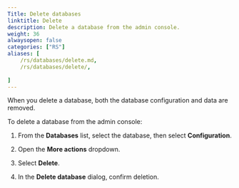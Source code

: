 ```yaml
---
Title: Delete databases 
linktitle: Delete
description: Delete a database from the admin console.
weight: 36
alwaysopen: false
categories: ["RS"]
aliases: [
    /rs/databases/delete.md,
    /rs/databases/delete/,
    
]
---
```


When you delete a database, both the database configuration and data are removed.

To delete a database from the admin console:

1. From the **Databases** list, select the database, then select **Configuration**.

    <!--TODO: add screenshot-->

1. Open the **More actions** dropdown.

    <!--TODO: add icon-->

1. Select **Delete**.

1. In the **Delete database** dialog, confirm deletion.
